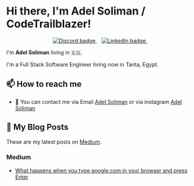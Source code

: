 # Hi there, I'm Adel Soliman / CodeTrailblazer!

<p align='center'>
   <a href="(https://discord.com/codetrailblazer304)">
     <img src="https://img.shields.io/badge/discord-%235865F2.svg?&style=for-the-badge&logo=discord&logoColor=white&countColor=white" alt="Discord badge" />
  </a>&nbsp;&nbsp;
  <a href="(https://www.linkedin.com/in/adel-soliman-40144425a)">
     <img src="https://img.shields.io/badge/linkedin-%230077B5.svg?&style=for-the-badge&logo=linkedin&logoColor=white" alt="LinkedIn badge" />
  </a>&nbsp;&nbsp;
</p>

I'm **Adel Soliman** living in 🇪🇬.

I'm a Full Stack Software Engineer living now in Tanta, Egypt.

## 📫 How to reach me

* 🔗 You can contact me via Email [Adel Soliman](https://solimanadel304@gmail.com) or via instagram [Adel Soliman](https://www.instagram.com/adelsoliman304?utm_source=qr&igsh=MXQwaG1haGFlOWNyNw==)

## 📝  My Blog Posts

These are my latest posts on [Medium](https://medium.com/@solimanadel304).

### Medium

<!-- MEDIUM:START -->
- [What happens when you type google.com in your browser and press Enter](https://medium.com/@solimanadel304/what-happens-when-you-type-google-com-in-your-browser-and-press-enter-9079b5364dc6)

<!-- MEDIUM:END -->
